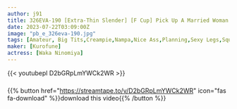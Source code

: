 ```yaml
---
author: j91
title: 326EVA-190 [Extra-Thin Slender] [F Cup] Pick Up A Married Woman With A Super Beautiful Body In The Midsummer Pool! ! It Was Like A Frustration, And It Was A Feast For 2 Creampie With Rich Sex From Drinking A Guarantee Www (Waka Ninomiya)
date: 2023-07-22T03:09:00Z
image: "pb_e_326eva-190.jpg"
tags: [Amateur, Big Tits,Creampie,Nampa,Nice Ass,Planning,Sexy Legs,Squirting,Swimsuit]
maker: [Kurofune]
actress: [Waka Ninomiya]
---
```



{{< youtubepl D2bGRpLmYWCk2WR >}}
###

{{% button href="https://streamtape.to/v/D2bGRpLmYWCk2WR" icon="fas fa-download" %}}download this video{{% /button %}}

